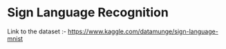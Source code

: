 # Sign Language Recognition

Link to the dataset :- https://www.kaggle.com/datamunge/sign-language-mnist

 
